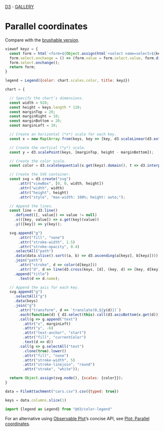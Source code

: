 <div style="color: grey; font: 13px/25.5px var(--sans-serif); text-transform: uppercase;"><h1 style="display: none;">Parallel coordinates</h1><a href="https://d3js.org/">D3</a> › <a href="/@d3/gallery">Gallery</a></div>

# Parallel coordinates

Compare with the [brushable version](/@d3/brushable-parallel-coordinates).

```js
viewof keyz = {
  const form = html`<form>${Object.assign(html`<select name=select>${keys.map(key => Object.assign(html`<option>`, {value: key, textContent: key}))}</select>`, {value: "weight (lb)"})} <i style="font-size:smaller;">color encoding</i>`;
  form.select.onchange = () => (form.value = form.select.value, form.dispatchEvent(new CustomEvent("input")));
  form.select.onchange();
  return form;
}
```

```js
legend = Legend({color: chart.scales.color, title: keyz})
```

```js echo
chart = {

  // Specify the chart’s dimensions.
  const width = 928;
  const height = keys.length * 120;
  const marginTop = 20;
  const marginRight = 10;
  const marginBottom = 20;
  const marginLeft = 10;

  // Create an horizontal (*x*) scale for each key.
  const x = new Map(Array.from(keys, key => [key, d3.scaleLinear(d3.extent(data, d => d[key]), [marginLeft, width - marginRight])]));

  // Create the vertical (*y*) scale.
  const y = d3.scalePoint(keys, [marginTop, height - marginBottom]);

  // Create the color scale.
  const color = d3.scaleSequential(x.get(keyz).domain(), t => d3.interpolateBrBG(1 - t));

  // Create the SVG container.
  const svg = d3.create("svg")
      .attr("viewBox", [0, 0, width, height])
      .attr("width", width)
      .attr("height", height)
      .attr("style", "max-width: 100%; height: auto;");

  // Append the lines.
  const line = d3.line()
    .defined(([, value]) => value != null)
    .x(([key, value]) => x.get(key)(value))
    .y(([key]) => y(key));

  svg.append("g")
      .attr("fill", "none")
      .attr("stroke-width", 1.5)
      .attr("stroke-opacity", 0.4)
    .selectAll("path")
    .data(data.slice().sort((a, b) => d3.ascending(a[keyz], b[keyz])))
    .join("path")
      .attr("stroke", d => color(d[keyz]))
      .attr("d", d => line(d3.cross(keys, [d], (key, d) => [key, d[key]])))
    .append("title")
      .text(d => d.name);

  // Append the axis for each key.
  svg.append("g")
    .selectAll("g")
    .data(keys)
    .join("g")
      .attr("transform", d => `translate(0,${y(d)})`)
      .each(function(d) { d3.select(this).call(d3.axisBottom(x.get(d))); })
      .call(g => g.append("text")
        .attr("x", marginLeft)
        .attr("y", -6)
        .attr("text-anchor", "start")
        .attr("fill", "currentColor")
        .text(d => d))
      .call(g => g.selectAll("text")
        .clone(true).lower()
        .attr("fill", "none")
        .attr("stroke-width", 5)
        .attr("stroke-linejoin", "round")
        .attr("stroke", "white"));

  return Object.assign(svg.node(), {scales: {color}});
}
```

```js echo
data = FileAttachment("cars.csv").csv({typed: true})
```

```js echo
keys = data.columns.slice(1)
```

```js echo
import {legend as Legend} from "@d3/color-legend"
```

For an alternative using [Observable Plot](/plot/)’s concise API, see [Plot: Parallel coordinates](https://observablehq.com/@observablehq/plot-parcoords).
